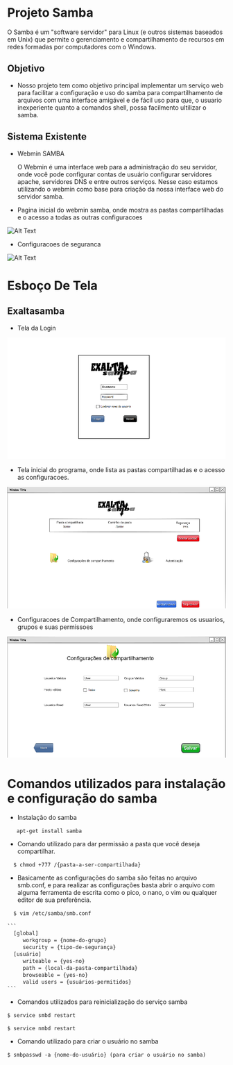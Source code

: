 # Projeto Samba
  O Samba é um "software servidor" para Linux (e outros sistemas baseados em Unix) que permite o gerenciamento e compartilhamento de recursos em redes formadas por computadores com o Windows.
 

## Objetivo
  -  Nosso projeto tem como objetivo principal implementar um serviço web para facilitar a configuração e uso do samba para compartilhamento de arquivos com uma interface amigável e de fácil uso para que, o usuario inexperiente quanto a comandos 
 shell, possa facilmento ultilizar o samba.

## Sistema Existente
 
 - Webmin SAMBA
  
      O Webmin é uma interface web para a administração do seu servidor, onde você pode configurar contas de usuário
    configurar servidores apache, servidores DNS e entre outros serviços. Nesse caso estamos utilizando o webmin como 
    base para criação da nossa interface web do servidor samba.
  
  
  - Pagina inicial do webmin samba, onde mostra as pastas compartilhadas e o acesso a todas as outras configuracoes

![Alt Text](https://github.com/gabbezerra/ProjetoDw/blob/master/IMG_20022017_170226_0.png)

  - Configuracoes de seguranca

![Alt Text](https://github.com/gabbezerra/ProjetoDw/blob/master/IMG_20022017_170316_0.png)


# Esboço De Tela
  
## Exaltasamba
   
   - Tela da Login
   
![Alt Text](https://github.com/gabbezerra/Exaltasamba/blob/master/TelaLogin.png)

   - Tela inicial do programa, onde lista as pastas compartilhadas e o acesso as configuracoes.
   
![Alt Text](https://github.com/gabbezerra/Exaltasamba/blob/master/Tela1.png)
  
   - Configuracoes de Compartilhamento, onde configuraremos os usuarios, grupos e suas permissoes
   
![Alt Text](https://github.com/gabbezerra/Exaltasamba/blob/master/Comp.png)




# Comandos utilizados para instalação e configuração do samba
  
  - Instalação do samba
 
 ```
    apt-get install samba
 ```
 
 - Comando utilizado para dar permissão a pasta que você deseja compartilhar.   
  
  ```
    $ chmod +777 /{pasta-a-ser-compartilhada}
  ```
  
  - Basicamente as configurações do samba são feitas no arquivo smb.conf, e para realizar as configurações basta abrir o arquivo com alguma ferramenta de escrita como o pico, o nano, o vim ou qualquer editor de sua preferência. 
  
  ```
    $ vim /etc/samba/smb.conf
  ```
  
    ```
      [global] 
         workgroup = {nome-do-grupo} 
         security = {tipo-de-segurança} 
      [usuário] 
         writeable = {yes-no} 
         path = {local-da-pasta-compartilhada} 
         browseable = {yes-no} 
         valid users = {usuários-permitidos} 
    ```
  - Comandos utilizados para reinicialização do serviço samba
  
  ```
  $ service smbd restart
  ```
  
  ```
  $ service nmbd restart
  ```
  
  - Comando utilizado para criar o usuário no samba
  
  ```
  $ smbpasswd -a {nome-do-usuário} (para criar o usuário no samba)
  ```    
